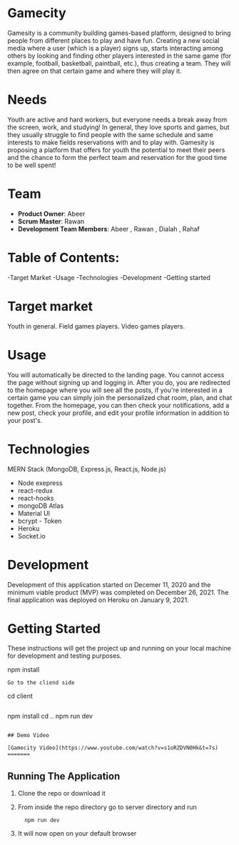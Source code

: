 # Gamecity

Gamesity is a community building games-based platform, designed to bring people from different places to play and have fun.
Creating a new social media where a user (which is a player) signs up, starts interacting among others by looking and finding other players interested in the same game (for example, football, basketball, paintball, etc.), thus creating a team. They will then agree on that certain game and where they will play it.

# Needs

Youth are active and hard workers, but everyone needs a break away from the screen, work, and studying!
In general, they love sports and games, but they usually struggle to find people with the same schedule and same interests to make fields reservations with and to play with.
Gamesity is proposing a platform that offers for youth the potential to meet their peers and the chance to form the perfect team and reservation for the good time to be well spent!

# Team

- **Product Owner**: Abeer
- **Scrum Master**: Rawan
- **Development Team Members**: Abeer , Rawan , Dialah , Rahaf

# Table of Contents:

-Target Market
-Usage
-Technologies
-Development
-Getting started


# Target market

Youth in general.
Field games players.
Video games players.

# Usage

You will automatically be directed to the landing page. You cannot access the page without signing up and logging in. After you do, you are redirected to the homepage where you will see all the posts, if you're interested in a certain game you can simply join the personalized chat room, plan, and chat together. From the homepage, you can then check your notifications, add a new post, check your profile, and edit your profile information in addition to your post's. 


# Technologies

MERN Stack (MongoDB, Express.js, React.js, Node.js)

- Node exepress
- react-redux
- react-hooks
- mongoDB Atlas
- Material UI
- bcrypt - Token
- Heroku
- Socket.io

# Development
Development of this application started on Decemer 11, 2020 and the minimum viable product (MVP) was completed on December 26, 2021. The final application was deployed on Heroku on January 9, 2021.

# Getting Started

These instructions will get the project up and running on your local machine for development and testing purposes.

npm install
```
Go to the cliend side
```
cd client
```
```
npm install
cd ..
npm run dev
```

## Demo Video

[Gamecity Video](https://www.youtube.com/watch?v=s1oRZDVN0Hk&t=7s)
=======
```
## Running The Application

 1. Clone the repo or download it

 2. From inside the repo directory go to server directory and run
    ```
      npm run dev
    ```
 3. It will now open on your default browser

